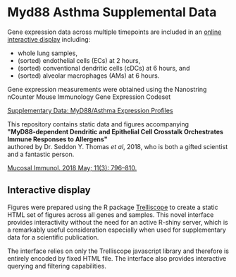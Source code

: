 # Myd88 Asthma Supplemental Data

Gene expression data across multiple timepoints are included in an [online interactive display](https://jmw86069.github.io/myd88-asthma/) including:
* whole lung samples,
* (sorted) endothelial cells (ECs) at 2 hours,
* (sorted) conventional dendritic cells (cDCs) at 6 hours, and
* (sorted) alveolar macrophages (AMs) at 6 hours.

Gene expression measurements were obtained using the Nanostring nCounter Mouse Immunology Gene Expression Codeset

[Supplementary Data: MyD88/Asthma Expression Profiles](https://jmw86069.github.io/myd88-asthma/7panelLayout/index.html)

This repository contains static data and figures accompanying<br>
**"MyD88-dependent Dendritic and Epithelial Cell Crosstalk Orchestrates Immune Responses to Allergens"**<br>
authored by Dr. Seddon Y. Thomas *et al*, 2018, who is both a gifted scientist and a fantastic person.

[Mucosal Immunol. 2018 May; 11(3): 796–810.](https://doi.org/10.1038%2Fmi.2017.84)

## Interactive display

Figures were prepared using the R package [Trelliscope](https://github.com/hafen/trelliscopejs/)
to create a static HTML set of figures across all genes and samples.
This novel interface provides interactivity without the need for an active
R-shiny server, which is a remarkably useful consideration especially when
used for supplementary data for a scientific publication.

The interface relies on only the Trelliscope javascript library
and therefore is entirely encoded by fixed HTML file.
The interface also provides interactive querying and filtering capabilities.
